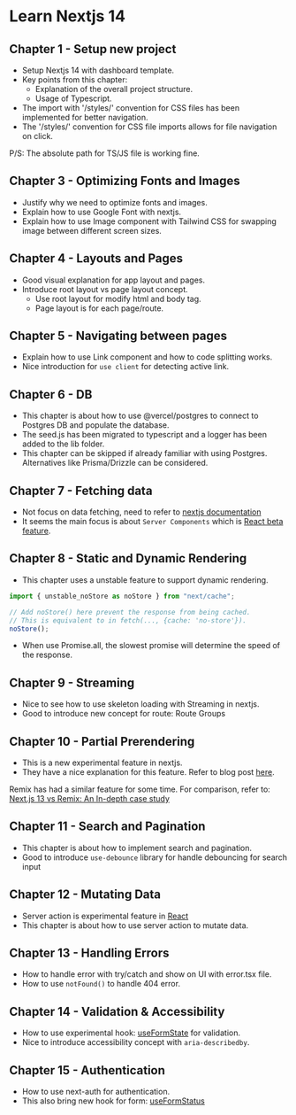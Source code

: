 # Learn Nextjs 14

## Chapter 1 - Setup new project

- Setup Nextjs 14 with dashboard template.
- Key points from this chapter:
  - Explanation of the overall project structure.
  - Usage of Typescript.
- The import with '/styles/' convention for CSS files has been implemented for better navigation.
- The '/styles/' convention for CSS file imports allows for file navigation on click.

P/S: The absolute path for TS/JS file is working fine.

## Chapter 3 - Optimizing Fonts and Images

- Justify why we need to optimize fonts and images.
- Explain how to use Google Font with nextjs.
- Explain how to use Image component with Tailwind CSS for swapping image between different screen sizes.

## Chapter 4 - Layouts and Pages

- Good visual explanation for app layout and pages.
- Introduce root layout vs page layout concept.
  - Use root layout for modify html and body tag.
  - Page layout is for each page/route.

## Chapter 5 - Navigating between pages

- Explain how to use Link component and how to code splitting works.
- Nice introduction for `use client` for detecting active link.

## Chapter 6 - DB

- This chapter is about how to use @vercel/postgres to connect to Postgres DB and populate the database.
- The seed.js has been migrated to typescript and a logger has been added to the lib folder.
- This chapter can be skipped if already familiar with using Postgres. Alternatives like Prisma/Drizzle can be considered.

## Chapter 7 - Fetching data

- Not focus on data fetching, need to refer to [nextjs documentation](https://nextjs.org/docs/app/building-your-application/data-fetching/fetching-caching-and-revalidating)
- It seems the main focus is about `Server Components` which is [React beta feature](https://react.dev/reference/react/use-server).

## Chapter 8 - Static and Dynamic Rendering

- This chapter uses a unstable feature to support dynamic rendering.

```typescript
import { unstable_noStore as noStore } from "next/cache";

// Add noStore() here prevent the response from being cached.
// This is equivalent to in fetch(..., {cache: 'no-store'}).
noStore();
```

- When use Promise.all, the slowest promise will determine the speed of the response.

## Chapter 9 - Streaming

- Nice to see how to use skeleton loading with Streaming in nextjs.
- Good to introduce new concept for route: Route Groups

## Chapter 10 - Partial Prerendering

- This is a new experimental feature in nextjs.
- They have a nice explanation for this feature. Refer to blog post [here](https://vercel.com/blog/partial-prerendering-with-next-js-creating-a-new-default-rendering-model).

Remix has had a similar feature for some time. For comparison, refer to: [Next.js 13 vs Remix: An In-depth case study](https://prateeksurana.me/blog/nextjs-13-vs-remix-an-in-depth-case-study/)

## Chapter 11 - Search and Pagination

- This chapter is about how to implement search and pagination.
- Good to introduce `use-debounce` library for handle debouncing for search input

## Chapter 12 - Mutating Data

- Server action is experimental feature in [React](https://react.dev/reference/react/use-server)
- This chapter is about how to use server action to mutate data.

## Chapter 13 - Handling Errors

- How to handle error with try/catch and show on UI with error.tsx file.
- How to use `notFound()` to handle 404 error.

## Chapter 14 - Validation & Accessibility

- How to use experimental hook: [useFormState](https://react.dev/reference/react-dom/hooks/useFormState#useformstate) for validation.
- Nice to introduce accessibility concept with `aria-describedby`.

## Chapter 15 - Authentication

- How to use next-auth for authentication.
- This also bring new hook for form: [useFormStatus](https://react.dev/reference/react-dom/hooks/useFormStatus)
